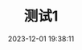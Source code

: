 ---
title: 测试1
date: 2023-12-01 19:38:11
cover: https://raw.githubusercontent.com/sooooooooooooooooootheby/hexo-theme-vitepress/main/hexo-theme-vitepress/%E6%A8%AA%E5%9B%BE.jpg
categories:
    - 1
tags:
    - 111
    - aaa
    - 222
    - bbb
time: true
lang: zh-CN
---